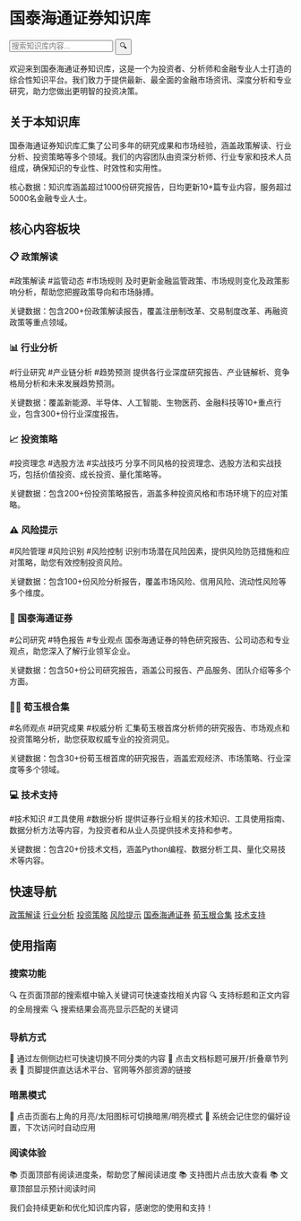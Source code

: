 # 国泰海通证券知识库

<!-- 搜索框 - 放置在页面标题下方 -->
<div class="search-section">
  <div class="search-container">
    <div class="search-wrapper">
      <input type="text" id="header-search-input" placeholder="搜索知识库内容..." autocomplete="off" />
      <button id="header-search-btn">🔍</button>
      <!-- 搜索联想结果容器 -->
      <div id="search-suggestions" class="search-suggestions"></div>
    </div>
  </div>
</div>

欢迎来到国泰海通证券知识库，这是一个为投资者、分析师和金融专业人士打造的综合性知识平台。我们致力于提供最新、最全面的金融市场资讯、深度分析和专业研究，助力您做出更明智的投资决策。

## 关于本知识库

国泰海通证券知识库汇集了公司多年的研究成果和市场经验，涵盖政策解读、行业分析、投资策略等多个领域。我们的内容团队由资深分析师、行业专家和技术人员组成，确保知识的专业性、时效性和实用性。

<span class="data-number">核心数据：</span>知识库涵盖超过1000份研究报告，日均更新10+篇专业内容，服务超过5000名金融专业人士。

## 核心内容板块

### 📋 政策解读
<span class="tag">#政策解读 #监管动态 #市场规则</span>
及时更新金融监管政策、市场规则变化及政策影响分析，帮助您把握政策导向和市场脉搏。

<span class="data-number">关键数据：</span>包含200+份政策解读报告，覆盖注册制改革、交易制度改革、再融资政策等重点领域。

### 📊 行业分析
<span class="tag">#行业研究 #产业链分析 #趋势预测</span>
提供各行业深度研究报告、产业链解析、竞争格局分析和未来发展趋势预测。

<span class="data-number">关键数据：</span>覆盖新能源、半导体、人工智能、生物医药、金融科技等10+重点行业，包含300+份行业深度报告。

### 📈 投资策略
<span class="tag">#投资理念 #选股方法 #实战技巧</span>
分享不同风格的投资理念、选股方法和实战技巧，包括价值投资、成长投资、量化策略等。

<span class="data-number">关键数据：</span>包含200+份投资策略报告，涵盖多种投资风格和市场环境下的应对策略。

### ⚠️ 风险提示
<span class="tag">#风险管理 #风险识别 #风险控制</span>
识别市场潜在风险因素，提供风险防范措施和应对策略，助您有效控制投资风险。

<span class="data-number">关键数据：</span>包含100+份风险分析报告，覆盖市场风险、信用风险、流动性风险等多个维度。

### 🏢 国泰海通证券
<span class="tag">#公司研究 #特色报告 #专业观点</span>
国泰海通证券的特色研究报告、公司动态和专业观点，助您深入了解行业领军企业。

<span class="data-number">关键数据：</span>包含50+份公司研究报告，涵盖公司报告、产品服务、团队介绍等多个方面。

### 👨🏫 荀玉根合集
<span class="tag">#名师观点 #研究成果 #权威分析</span>
汇集荀玉根首席分析师的研究报告、市场观点和投资策略分析，助您获取权威专业的投资洞见。

<span class="data-number">关键数据：</span>包含30+份荀玉根首席的研究报告，涵盖宏观经济、市场策略、行业深度等多个领域。

### 💻 技术支持
<span class="tag">#技术知识 #工具使用 #数据分析</span>
提供证券行业相关的技术知识、工具使用指南、数据分析方法等内容，为投资者和从业人员提供技术支持和参考。

<span class="data-number">关键数据：</span>包含20+份技术文档，涵盖Python编程、数据分析工具、量化交易技术等内容。

## 快速导航

<div class="quick-navigation">
  <a href="policy/">政策解读</a>
  <a href="industry/">行业分析</a>
  <a href="strategy/">投资策略</a>
  <a href="risk/">风险提示</a>
  <a href="国泰海通证券/">国泰海通证券</a>
  <a href="名师合集/荀玉根合集/">荀玉根合集</a>
  <a href="技术/">技术支持</a>
</div>

## 使用指南

### 搜索功能
🔍 在页面顶部的搜索框中输入关键词可快速查找相关内容
🔍 支持标题和正文内容的全局搜索
🔍 搜索结果会高亮显示匹配的关键词

### 导航方式
📱 通过左侧侧边栏可快速切换不同分类的内容
📱 点击文档标题可展开/折叠章节列表
📱 页脚提供直达话术平台、官网等外部资源的链接

### 暗黑模式
🌙 点击页面右上角的月亮/太阳图标可切换暗黑/明亮模式
🌙 系统会记住您的偏好设置，下次访问时自动应用

### 阅读体验
📚 页面顶部有阅读进度条，帮助您了解阅读进度
📚 支持图片点击放大查看
📚 文章顶部显示预计阅读时间

我们会持续更新和优化知识库内容，感谢您的使用和支持！